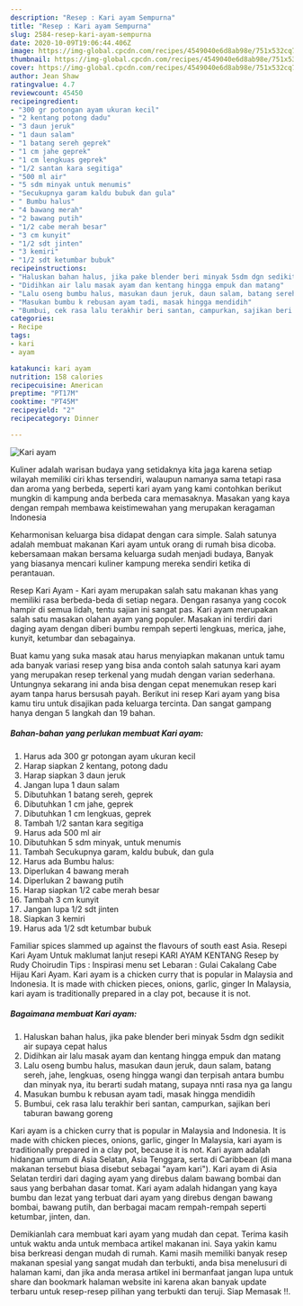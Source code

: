 ```yaml
---
description: "Resep : Kari ayam Sempurna"
title: "Resep : Kari ayam Sempurna"
slug: 2584-resep-kari-ayam-sempurna
date: 2020-10-09T19:06:44.406Z
image: https://img-global.cpcdn.com/recipes/4549040e6d8ab98e/751x532cq70/kari-ayam-foto-resep-utama.jpg
thumbnail: https://img-global.cpcdn.com/recipes/4549040e6d8ab98e/751x532cq70/kari-ayam-foto-resep-utama.jpg
cover: https://img-global.cpcdn.com/recipes/4549040e6d8ab98e/751x532cq70/kari-ayam-foto-resep-utama.jpg
author: Jean Shaw
ratingvalue: 4.7
reviewcount: 45450
recipeingredient:
- "300 gr potongan ayam ukuran kecil"
- "2 kentang potong dadu"
- "3 daun jeruk"
- "1 daun salam"
- "1 batang sereh geprek"
- "1 cm jahe geprek"
- "1 cm lengkuas geprek"
- "1/2 santan kara segitiga"
- "500 ml air"
- "5 sdm minyak untuk menumis"
- "Secukupnya garam kaldu bubuk dan gula"
- " Bumbu halus"
- "4 bawang merah"
- "2 bawang putih"
- "1/2 cabe merah besar"
- "3 cm kunyit"
- "1/2 sdt jinten"
- "3 kemiri"
- "1/2 sdt ketumbar bubuk"
recipeinstructions:
- "Haluskan bahan halus, jika pake blender beri minyak 5sdm dgn sedikit air supaya cepat halus"
- "Didihkan air lalu masak ayam dan kentang hingga empuk dan matang"
- "Lalu oseng bumbu halus, masukan daun jeruk, daun salam, batang sereh, jahe, lengkuas, oseng hingga wangi dan terpisah antara bumbu dan minyak nya, itu berarti sudah matang, supaya nnti rasa nya ga langu"
- "Masukan bumbu k rebusan ayam tadi, masak hingga mendidih"
- "Bumbui, cek rasa lalu terakhir beri santan, campurkan, sajikan beri taburan bawang goreng"
categories:
- Recipe
tags:
- kari
- ayam

katakunci: kari ayam 
nutrition: 158 calories
recipecuisine: American
preptime: "PT17M"
cooktime: "PT45M"
recipeyield: "2"
recipecategory: Dinner

---
```



![Kari ayam](https://img-global.cpcdn.com/recipes/4549040e6d8ab98e/751x532cq70/kari-ayam-foto-resep-utama.jpg)

Kuliner adalah warisan budaya yang setidaknya kita jaga karena setiap wilayah memiliki ciri khas tersendiri, walaupun namanya sama tetapi rasa dan aroma yang berbeda, seperti kari ayam yang kami contohkan berikut mungkin di kampung anda berbeda cara memasaknya. Masakan yang kaya dengan rempah membawa keistimewahan yang merupakan keragaman Indonesia

Keharmonisan keluarga bisa didapat dengan cara simple. Salah satunya adalah membuat makanan Kari ayam untuk orang di rumah bisa dicoba. kebersamaan makan bersama keluarga sudah menjadi budaya, Banyak yang biasanya mencari kuliner kampung mereka sendiri ketika di perantauan.

Resep Kari Ayam - Kari ayam merupakan salah satu makanan khas yang memiliki rasa berbeda-beda di setiap negara. Dengan rasanya yang cocok hampir di semua lidah, tentu sajian ini sangat pas. Kari ayam merupakan salah satu masakan olahan ayam yang populer. Masakan ini terdiri dari daging ayam dengan diberi bumbu rempah seperti lengkuas, merica, jahe, kunyit, ketumbar dan sebagainya.

Buat kamu yang suka masak atau harus menyiapkan makanan untuk tamu ada banyak variasi resep yang bisa anda contoh salah satunya kari ayam yang merupakan resep terkenal yang mudah dengan varian sederhana. Untungnya sekarang ini anda bisa dengan cepat menemukan resep kari ayam tanpa harus bersusah payah.
Berikut ini resep Kari ayam yang bisa kamu tiru untuk disajikan pada keluarga tercinta. Dan sangat gampang hanya dengan 5 langkah dan 19 bahan.


<!--inarticleads1-->

##### Bahan-bahan yang perlukan membuat Kari ayam:

1. Harus ada 300 gr potongan ayam ukuran kecil
1. Harap siapkan 2 kentang, potong dadu
1. Harap siapkan 3 daun jeruk
1. Jangan lupa 1 daun salam
1. Dibutuhkan 1 batang sereh, geprek
1. Dibutuhkan 1 cm jahe, geprek
1. Dibutuhkan 1 cm lengkuas, geprek
1. Tambah 1/2 santan kara segitiga
1. Harus ada 500 ml air
1. Dibutuhkan 5 sdm minyak, untuk menumis
1. Tambah Secukupnya garam, kaldu bubuk, dan gula
1. Harus ada  Bumbu halus:
1. Diperlukan 4 bawang merah
1. Diperlukan 2 bawang putih
1. Harap siapkan 1/2 cabe merah besar
1. Tambah 3 cm kunyit
1. Jangan lupa 1/2 sdt jinten
1. Siapkan 3 kemiri
1. Harus ada 1/2 sdt ketumbar bubuk


Familiar spices slammed up against the flavours of south east Asia. Resepi Kari Ayam Untuk maklumat lanjut resepi KARI AYAM KENTANG Resep by Rudy Choirudin Tips : Inspirasi menu set Lebaran : Gulai Cakalang Cabe Hijau Kari Ayam. Kari ayam is a chicken curry that is popular in Malaysia and Indonesia. It is made with chicken pieces, onions, garlic, ginger In Malaysia, kari ayam is traditionally prepared in a clay pot, because it is not. 

<!--inarticleads2-->

##### Bagaimana membuat  Kari ayam:

1. Haluskan bahan halus, jika pake blender beri minyak 5sdm dgn sedikit air supaya cepat halus
1. Didihkan air lalu masak ayam dan kentang hingga empuk dan matang
1. Lalu oseng bumbu halus, masukan daun jeruk, daun salam, batang sereh, jahe, lengkuas, oseng hingga wangi dan terpisah antara bumbu dan minyak nya, itu berarti sudah matang, supaya nnti rasa nya ga langu
1. Masukan bumbu k rebusan ayam tadi, masak hingga mendidih
1. Bumbui, cek rasa lalu terakhir beri santan, campurkan, sajikan beri taburan bawang goreng


Kari ayam is a chicken curry that is popular in Malaysia and Indonesia. It is made with chicken pieces, onions, garlic, ginger In Malaysia, kari ayam is traditionally prepared in a clay pot, because it is not. Kari ayam adalah hidangan umum di Asia Selatan, Asia Tenggara, serta di Caribbean (di mana makanan tersebut biasa disebut sebagai &#34;ayam kari&#34;). Kari ayam di Asia Selatan terdiri dari daging ayam yang direbus dalam bawang bombai dan saus yang berbahan dasar tomat. Kari ayam adalah hidangan yang kaya bumbu dan lezat yang terbuat dari ayam yang direbus dengan bawang bombai, bawang putih, dan berbagai macam rempah-rempah seperti ketumbar, jinten, dan. 

Demikianlah cara membuat kari ayam yang mudah dan cepat. Terima kasih untuk waktu anda untuk membaca artikel makanan ini. Saya yakin kamu bisa berkreasi dengan mudah di rumah. Kami masih memiliki banyak resep makanan spesial yang sangat mudah dan terbukti, anda bisa menelusuri di halaman kami, dan jika anda merasa artikel ini bermanfaat jangan lupa untuk share dan bookmark halaman website ini karena akan banyak update terbaru untuk resep-resep pilihan yang terbukti dan teruji. Siap Memasak !!. 
